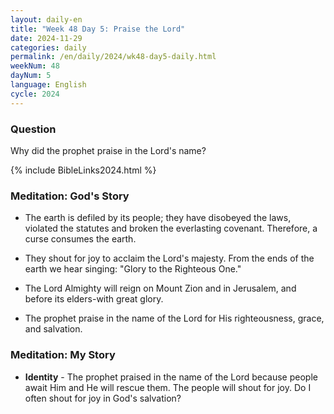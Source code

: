 ```yaml
---
layout: daily-en
title: "Week 48 Day 5: Praise the Lord"
date: 2024-11-29
categories: daily
permalink: /en/daily/2024/wk48-day5-daily.html
weekNum: 48
dayNum: 5
language: English
cycle: 2024
---
```

### Question     
Why did the prophet praise in the Lord's name?

{% include BibleLinks2024.html %} 

### Meditation: God's Story   
+ The earth is defiled by its people; they have disobeyed the laws, violated the statutes and broken the everlasting covenant. Therefore, a curse consumes the earth. 

+ They shout for joy to acclaim the Lord's majesty. From the ends of the earth we hear singing: "Glory to the Righteous One." 

+ The Lord Almighty will reign on Mount Zion and in Jerusalem, and before its elders-with great glory. 

+ The prophet praise in the name of the Lord for His righteousness, grace, and salvation. 

### Meditation: My Story   
+ **Identity** - The prophet praised in the name of the Lord because people await Him and He will rescue them. The people will shout for joy. Do I often shout for joy in God's salvation?
